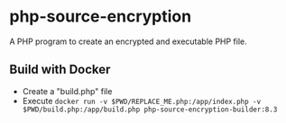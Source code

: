 # php-source-encryption
A PHP program to create an encrypted and executable PHP file.

## Build with Docker

 - Create a "build.php" file
 - Execute `docker run -v $PWD/REPLACE_ME.php:/app/index.php -v $PWD/build.php:/app/build.php php-source-encryption-builder:8.3`